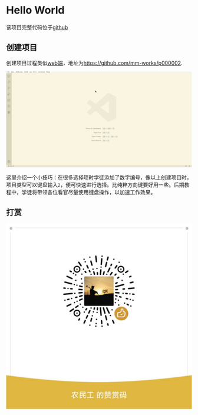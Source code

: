 # Hello World

该项目完整代码位于[github](https://github.com/mm-works/p000002)

## 创建项目

创建项目过程类似[web端](../web/000001)，地址为<https://github.com/mm-works/p000002>.

![创建项目](../images/2020-04-15-09-44.gif)

这里介绍一个小技巧：在很多选择项时学徒添加了数字编号，像以上创建项目时，项目类型可以键盘输入`2`，便可快速进行选择。比纯粹方向键要好用一些。后期教程中，学徒将带领各位看官尽量使用键盘操作，以加速工作效果。

## 打赏

![打赏](../images/dashang.jpg)
